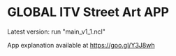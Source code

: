 # GLOBAL ITV Street Art APP

Latest version: run "main_v1_1.ncl"

App explanation available at https://goo.gl/Y3J8wh